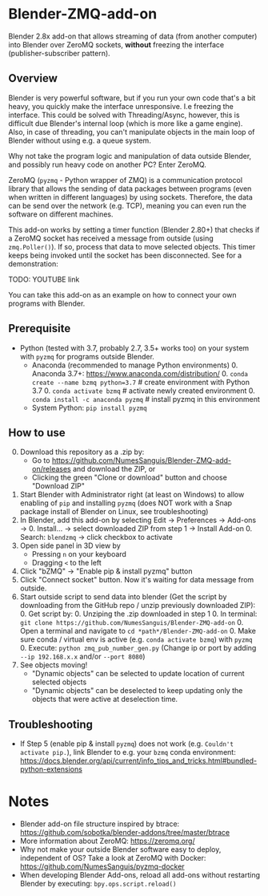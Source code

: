 # Blender-ZMQ-add-on
Blender 2.8x add-on that allows streaming of data (from another computer) into Blender over ZeroMQ sockets,
**without** freezing the interface (publisher-subscriber pattern).

## Overview
Blender is very powerful software, but if you run your own code that's a bit heavy, you quickly make the interface
unresponsive. I.e freezing the interface.
This could be solved with Threading/Async, however, this is difficult due Blender's internal loop (which is more like a game engine).
Also, in case of threading, you can't manipulate objects in the main loop of Blender without using e.g. a queue system.

Why not take the program logic and manipulation of data outside Blender, and possibly run heavy code on another PC?
Enter ZeroMQ.

ZeroMQ (`pyzmq` - Python wrapper of ZMQ) is a communication protocol library that allows the sending of data packages
between programs (even when written in different languages) by using sockets.
Therefore, the data can be send over the network (e.g. TCP), meaning you can even run the software on different machines.

This add-on works by setting a timer function (Blender 2.80+) that checks if a ZeroMQ socket has received
a message from outside (using `zmq.Poller()`). If so, process that data to move selected objects.
This timer keeps being invoked until the socket has been disconnected.
See for a demonstration:

TODO: YOUTUBE link

You can take this add-on as an example on how to connect your own programs with Blender.


## Prerequisite
- Python (tested with 3.7, probably 2.7, 3.5+ works too) on your system with `pyzmq`
for programs outside Blender.
    - Anaconda (recommended to manage Python environments)
        0. Anaconda 3.7+: https://www.anaconda.com/distribution/
        0. `conda create --name bzmq python=3.7`  # create environment with Python 3.7
        0. `conda activate bzmq`  # activate newly created environment
        0. `conda install -c anaconda pyzmq`  # install pyzmq in this environment
    - System Python: `pip install pyzmq`

## How to use
0. Download this repository as a .zip by:
    - Go to https://github.com/NumesSanguis/Blender-ZMQ-add-on/releases and download the ZIP, or
    - Clicking the green "Clone or download" button and choose "Download ZIP"
0. Start Blender with Administrator right (at least on Windows) to allow enabling of `pip` and installing `pyzmq`
(does NOT work with a Snap package install of Blender on Linux, see troubleshooting)
0. In Blender, add this add-on by selecting Edit -> Preferences -> Add-ons ->
    0. Install... -> select downloaded ZIP from step 1 -> Install Add-on
    0. Search: `blendzmq` -> click checkbox to activate
0. Open side panel in 3D view by
    - Pressing `n` on your keyboard
    - Dragging `<` to the left
0. Click "bZMQ" -> "Enable pip & install pyzmq" button
0. Click "Connect socket" button. Now it's waiting for data message from outside.
0. Start outside script to send data into blender (Get the script by downloading from the GitHub repo / unzip previously downloaded ZIP):
    0. Get script by:
        0. Unziping the .zip downloaded in step 1
        0. In terminal: `git clone https://github.com/NumesSanguis/Blender-ZMQ-add-on`
    0. Open a terminal and navigate to `cd *path*/Blender-ZMQ-add-on`
    0. Make sure conda / virtual env is active (e.g. `conda activate bzmq`) with `pyzmq`
    0. Execute: `python zmq_pub_number_gen.py` (Change ip or port by adding `--ip 192.168.x.x` and/or `--port 8080`)
0. See objects moving!
    - "Dynamic objects" can be selected to update location of current selected objects
    - "Dynamic objects" can be deselected to keep updating only the objects that were active at deselection time.
    
    
## Troubleshooting
- If Step 5 (enable pip & install `pyzmq`) does not work (e.g. `Couldn't activate pip.`),
link Blender to e.g. your `bzmq` conda environment:
https://docs.blender.org/api/current/info_tips_and_tricks.html#bundled-python-extensions


# Notes
- Blender add-on file structure inspired by btrace: https://github.com/sobotka/blender-addons/tree/master/btrace
- More information about ZeroMQ: https://zeromq.org/
- Why not make your outside Blender software easy to deploy, independent of OS?
Take a look at ZeroMQ with Docker: https://github.com/NumesSanguis/pyzmq-docker
- When developing Blender Add-ons, reload all add-ons without restarting Blender by executing: `bpy.ops.script.reload()`
